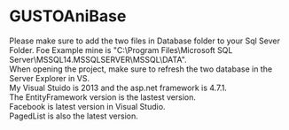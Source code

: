 # GUSTOAniBase
Please make sure to add the two files in Database folder to your Sql Sever Folder. 
Foe Example mine is "C:\Program Files\Microsoft SQL Server\MSSQL14.MSSQLSERVER\MSSQL\DATA".  
When opening the project, make sure to refresh the two database in the Server Explorer in VS.  
My Visual Stuido is 2013 and the asp.net framework is 4.7.1.   
The EntityFramework version is the lastest version.  
Facebook is latest version in Visual Studio.  
PagedList is also the latest version.  
